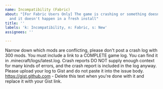 ```yaml
---
name: Incompatibility (Fabric)
about: "[For Fabric Users Only] The game is crashing or something doesn't work right,
  and it doesn't happen in a fresh install"
title: ''
labels: 'k: Incompatibility, n: Fabric, s: New'
assignees: ''

---
```


Narrow down which mods are conflicting, please don't post a crash log with 300 mods.
You must include a link to a COMPLETE game log. You can find it in .minecraft/logs/latest.log. Crash reports DO NOT supply enough context for many kinds of errors, and the crash report is included in the log anyway. Please upload your log to Gist and do not paste it into the issue body. https://gist.github.com - Delete this text when you're done with it and replace it with your Gist link.
